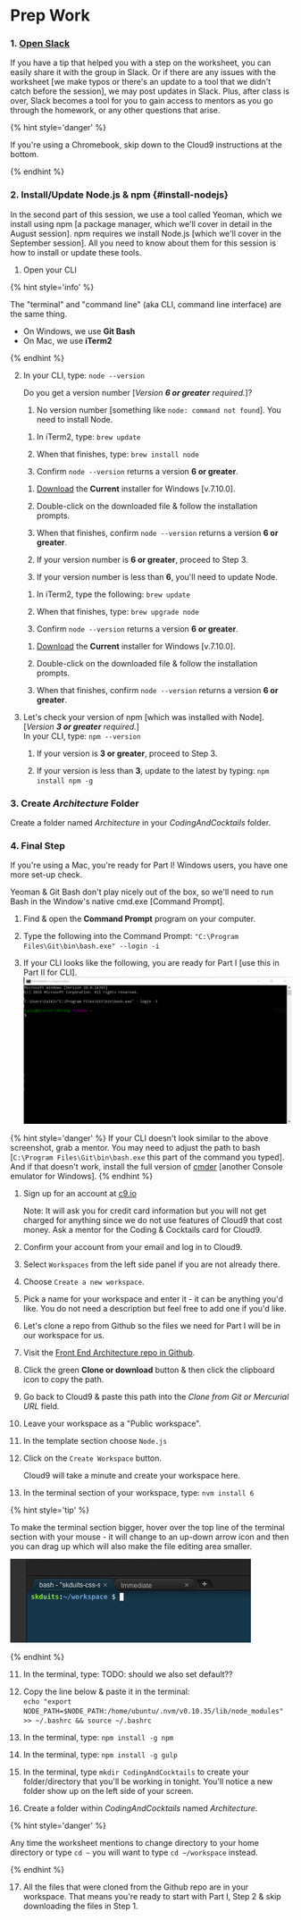 # Prep Work

### 1. <a href="slack://channel?team=T06BZHS4U&id=C0BGBKGG6">Open Slack</a>

If you have a tip that helped you with a step on the worksheet, you can easily share it with the group in Slack. Or if there are any issues with the worksheet [we make typos or there's an update to a tool that we didn't catch before the session], we may post updates in Slack. Plus, after class is over, Slack becomes a tool for you to gain access to mentors as you go through the homework, or any other questions that arise.

{% hint style='danger' %}

If you're using a Chromebook, skip down to the Cloud9 instructions at the bottom.

{% endhint %}

### 2. Install/Update Node.js & npm {#install-nodejs}

In the second part of this session, we use a tool called Yeoman, which we install using npm [a package manager, which we'll cover in detail in the August session]. npm requires we install Node.js [which we'll cover in the September session]. All you need to know about them for this session is how to install or update these tools.

1.  Open your CLI

  {% hint style='info' %}

  The "terminal" and "command line" (aka CLI, command line interface) are the same thing.
  - On Windows, we use **Git Bash**
  - On Mac, we use **iTerm2**

  {% endhint %}

2.  In your CLI, type: ``node --version``

    Do you get a version number [_Version **6 or greater** required._]?

    1. No version number [something like `node: command not found`]. You need to install Node.

      <!--sec data-title="Mac - Install Node" data-id="sectionInstallMac" data-show=true data-collapse=true ces-->

      1. In iTerm2, type: ``brew update``

      2. When that finishes, type: ``brew install node``

      3. Confirm ``node --version`` returns a version **6 or greater**.

      <!--endsec-->

      <!--sec data-title="Windows - Install Node" data-id="sectionInstallWindows" data-show=true data-collapse=true ces-->

      1. [Download](https://nodejs.org/en/) the **Current** installer for Windows [v.7.10.0].

      2. Double-click on the downloaded file & follow the installation prompts.

      3. When that finishes, confirm ``node --version`` returns a version **6 or greater**.

      <!--endsec-->

    2. If your version number is **6 or greater**, proceed to Step 3.

    3. If your version number is less than **6**, you'll need to update Node.

      <!--sec data-title="Mac - Update Node" data-id="sectionUpdateMac" data-show=true data-collapse=true ces-->

      1. In iTerm2, type the following: ``brew update``

      2. When that finishes, type: ``brew upgrade node``

      3. Confirm ``node --version`` returns a version **6 or greater**.

      <!--endsec-->

      <!--sec data-title="Windows - Update Node" data-id="sectionUpdateWindows" data-show=true data-collapse=true ces-->

      1. [Download](https://nodejs.org/en/) the **Current** installer for Windows [v.7.10.0].

      2. Double-click on the downloaded file & follow the installation prompts.

      3. When that finishes, confirm ``node --version`` returns a version **6 or greater**.

      <!--endsec-->  

3. Let's check your version of npm [which was installed with Node]. [_Version **3 or greater** required._]  
   In your CLI, type: ``npm --version``  

   1. If your version is **3 or greater**, proceed to Step 3.

   2. If your version is less than **3**, update to the latest by typing: ``npm install npm -g``

### 3. Create _Architecture_ Folder

Create a folder named _Architecture_ in your _CodingAndCocktails_ folder.

### 4. Final Step

If you're using a Mac, you're ready for Part I! Windows users, you have one more set-up check.

<!--sec data-title="Windows" data-id="cliWindowsException" data-show=true data-collapse=true ces-->

Yeoman & Git Bash don't play nicely out of the box, so we'll need to run Bash in the Window's native cmd.exe [Command Prompt].

1. Find & open the **Command Prompt** program on your computer.

2. Type the following into the Command Prompt: ``"C:\Program Files\Git\bin\bash.exe" --login -i``

3. If your CLI looks like the following, you are ready for Part I [use this in Part II for CLI].
![](assets/images/windows-cmd-bash.png)

{% hint style='danger' %}
If your CLI doesn't look similar to the above screenshot, grab a mentor. You may need to adjust the path to bash [``C:\Program Files\Git\bin\bash.exe`` this part of the command you typed]. And if that doesn't work, install the full version of [cmder](http://cmder.net/) [another Console emulator for Windows].
{% endhint %}

<!--endsec-->

<!--sec data-title="Chromebooks Only: Cloud9 Instructions" data-id="section0" data-show=true data-collapse=true ces-->

1. Sign up for an account at [c9.io](https://c9.io)

   Note: It will ask you for credit card information but you will not get charged for anything since we do not use features of Cloud9 that cost money. Ask a mentor for the Coding & Cocktails card for Cloud9.

2. Confirm your account from your email and log in to Cloud9.

3. Select `Workspaces` from the left side panel if you are not already there.

4. Choose `Create a new workspace`.

5. Pick a name for your workspace and enter it - it can be anything you'd like.  You do not need a description but feel free to add one if you'd like.

6. Let's clone a repo from Github so the files we need for Part I will be in our workspace for us.

  1. Visit the [Front End Architecture repo in Github](https://github.com/KansasCityWomeninTechnology/front-end-architecture-ws).

  2. Click the green **Clone or download** button & then click the clipboard icon to copy the path.

  3. Go back to Cloud9 & paste this path into the *Clone from Git or Mercurial URL* field.

7. Leave your workspace as a "Public workspace".

8. In the template section choose `Node.js`

9. Click on the `Create Workspace` button.

   Cloud9 will take a minute and create your workspace here.

10. In the terminal section of your workspace, type: `nvm install 6`

{% hint style='tip' %}

To make the terminal section bigger, hover over the top line of the terminal section with your mouse - it will change to an up-down arrow icon and then you can drag up which will also make the file editing area smaller.

![](assets/images/c9_terminal.png)

{% endhint %}

11. In the terminal, type: TODO: should we also set default??

12. Copy the line below & paste it in the terminal:  
    `echo "export NODE_PATH=$NODE_PATH:/home/ubuntu/.nvm/v0.10.35/lib/node_modules" >> ~/.bashrc && source ~/.bashrc`

13. In the terminal, type: `npm install -g npm`

14. In the terminal, type: `npm install -g gulp`

15. In the terminal, type `mkdir CodingAndCocktails` to create your folder/directory that you'll be working in tonight. You'll notice a new folder show up on the left side of your screen.

16. Create a folder within _CodingAndCocktails_ named _Architecture_.

{% hint style='danger' %}

Any time the worksheet mentions to change directory to your home directory or type `cd ~` you will want to type `cd ~/workspace` instead.

{% endhint %}

17. All the files that were cloned from the Github repo are in your workspace. That means you're ready to start with Part I, Step 2 & skip downloading the files in Step 1.

<!--endsec-->
